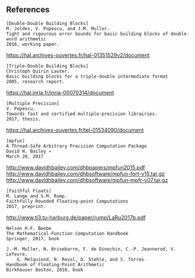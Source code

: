## References


```
[Double-Double Building Blocks]
M. Joldes, V. Popescu, and J.M. Muller.
Tight and rigourous error bounds for basic building blocks of double-word arithmetic
2016, working paper.
```
https://hal.archives-ouvertes.fr/hal-01351529v2/document

```
[Triple-Double Building Blocks]
Christoph Quirin Lauter.
Basic building blocks for a triple-double intermediate format
2005, research report.
```
https://hal.inria.fr/inria-00070314/document

```
[Multiple Precision]
V. Popescu.
Towards fast and certified multiple-precision librairies.
2017, thesis.
```
 https://hal.archives-ouvertes.fr/tel-01534090/document      


```
[mpfun]
A Thread-Safe Arbitrary Precision Computation Package
David H. Bailey ∗
March 20, 2017
```
http://www.davidhbailey.com/dhbpapers/mpfun2015.pdf    
http://www.davidhbailey.com/dhbsoftware/mpfun-fort-v15.tar.gz    
http://www.davidhbailey.com/dhbsoftware/mpfun-mpfr-v07.tar.gz



```
[Faithful Floats]
M. Lange and S.M. Rump.
Faithfully Rounded Floating-point Computations
2017, preprint.
```
http://www.ti3.tu-harburg.de/paper/rump/LaRu2017b.pdf      


```
Nelson H.F. Beebe
The Mathematical-Function Computation Handbook
Springer, 2017, book
```

```
J.-M. Muller, N. Brisebarre, F. de Dinechin, C.-P. Jeannerod, V. Lefevre,
    G. Melquiond, N. Revol, D. Stehle, and S. Torres.
Handbook of Floating-Point Arithmetic
Birkhauser Boston, 2010, book
```
